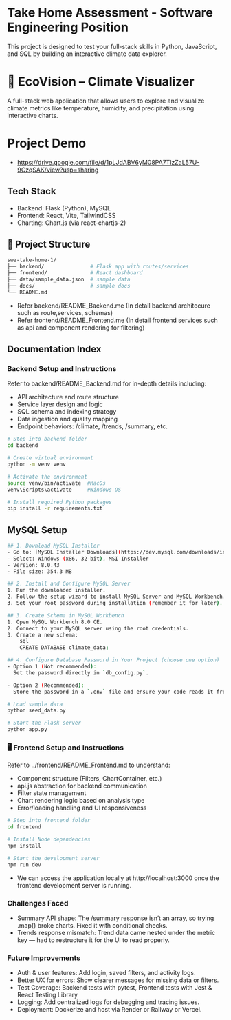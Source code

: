 # Take Home Assessment - Software Engineering Position

This project is designed to test your full-stack skills in Python, JavaScript, and SQL by building an interactive climate data explorer.

# 🌱 EcoVision – Climate Visualizer

A full-stack web application that allows users to explore and visualize climate metrics like temperature, humidity, and precipitation using interactive charts.

# Project Demo
-  https://drive.google.com/file/d/1pLJdABV6yM08PA7TlzZaL57U-9CzqSAK/view?usp=sharing

## Tech Stack

- Backend: Flask (Python), MySQL
- Frontend: React, Vite, TailwindCSS
- Charting: Chart.js (via react-chartjs-2)

## 📁 Project Structure

```bash
swe-take-home-1/
├── backend/               # Flask app with routes/services
├── frontend/              # React dashboard
├── data/sample_data.json  # sample data 
├── docs/                  # sample docs
└── README.md 
```

- Refer backend/README_Backend.me (In detail backend architecure such as route,services, schemas)
- Refer frontend/README_Frontend.me (In detail frontend services such as api and component rendering for filtering)

##  Documentation Index

### Backend Setup and Instructions

Refer to backend/README_Backend.md for in-depth details including:

- API architecture and route structure
- Service layer design and logic
- SQL schema and indexing strategy
- Data ingestion and quality mapping
- Endpoint behaviors: /climate, /trends, /summary, etc.

```sh
# Step into backend folder
cd backend

# Create virtual environment
python -m venv venv

# Activate the environment
source venv/bin/activate  #MacOs 
venv\Scripts\activate     #Windows OS

# Install required Python packages
pip install -r requirements.txt
```
## MySQL Setup
```sh
## 1. Download MySQL Installer
- Go to: [MySQL Installer Downloads](https://dev.mysql.com/downloads/installer/)  
- Select: Windows (x86, 32-bit), MSI Installer
- Version: 8.0.43
- File size: 354.3 MB
```
```sh
## 2. Install and Configure MySQL Server
1. Run the downloaded installer.  
2. Follow the setup wizard to install MySQL Server and MySQL Workbench.  
3. Set your root password during installation (remember it for later).
```

```sh
## 3. Create Schema in MySQL Workbench
1. Open MySQL Workbench 8.0 CE.  
2. Connect to your MySQL server using the root credentials.  
3. Create a new schema:
    sql
    CREATE DATABASE climate_data;
```
    
```sh
## 4. Configure Database Password in Your Project (choose one option)
- Option 1 (Not recommended): 
  Set the password directly in `db_config.py`.

- Option 2 (Recommended):  
  Store the password in a `.env` file and ensure your code reads it from there.
```

```sh
# Load sample data
python seed_data.py

# Start the Flask server
python app.py
```



### 🖥 Frontend Setup and Instructions

Refer to ../frontend/README_Frontend.md to understand:

- Component structure (Filters, ChartContainer, etc.)
- api.js abstraction for backend communication
- Filter state management
- Chart rendering logic based on analysis type
- Error/loading handling and UI responsiveness

```sh
# Step into frontend folder
cd frontend

# Install Node dependencies
npm install

# Start the development server
npm run dev

```

* We can access the application locally at http://localhost:3000 once the frontend development  server is running.

### Challenges Faced
- Summary API shape: The /summary response isn’t an array, so trying .map() broke charts. Fixed it with conditional checks.
- Trends response mismatch: Trend data came nested under the metric key — had to restructure it for the UI to read properly.


### Future Improvements
- Auth & user features: Add login, saved filters, and activity logs.
- Better UX for errors: Show clearer messages for missing data or filters.
- Test Coverage: Backend tests with pytest, Frontend tests with Jest & React Testing Library
- Logging: Add centralized logs for debugging and tracing issues.
- Deployment: Dockerize and host via Render or Railway or Vercel.

